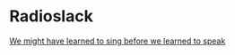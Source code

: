 # Radioslack

[We might have learned to sing before we learned to speak](http://www.npr.org/templates/story/story.php?storyId=129155123)


